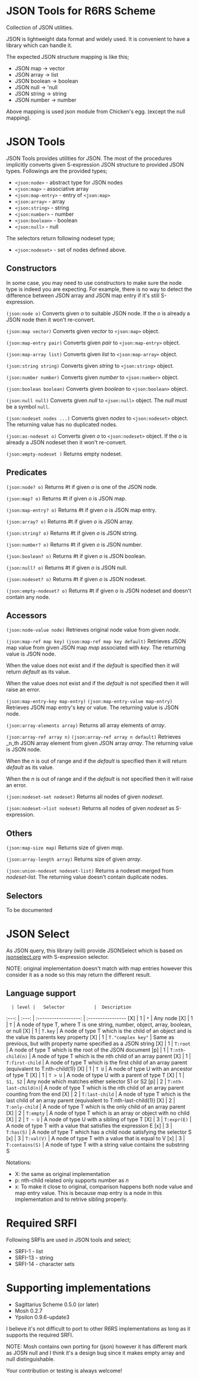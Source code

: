 JSON Tools for R6RS Scheme
==========================

Collection of JSON utilities.

JSON is lightweight data format and widely used. It is convenient to have
a library which can handle it.

The expected JSON structure mapping is like this;

- JSON map     -> vector
- JSON array   -> list
- JSON boolean -> boolean
- JSON null    -> 'null
- JSON string  -> string
- JSON number  -> number

Above mapping is used json module from Chicken's egg. (except the null mapping).


JSON Tools
==========

JSON Tools provides utilities for JSON. The most of the procedures implicitly
converts given S-expression JSON structure to provided JSON types. Followings
are the provided types;

- `<json:node>` - abstract type for JSON nodes
- `<json:map>`  - associative array
- `<json:map-entry>` - entry of `<json:map>`
- `<json:array>` - array
- `<json:string>` - string
- `<json:number>` - number
- `<json:boolean>` - boolean
- `<json:null>` - null

The selectors return following nodeset type;

- `<json:nodeset>` - set of nodes defined above.

Constructors
------------

In some case, you may need to use constructors to make sure the node type is
indeed you are expecting. For example, there is no way to detect the difference
between JSON array and JSON map entry if it's still S-expression.

```(json:node o)```
Converts given _o_ to suitable JSON node. If the _o_ is already a JSON node
then it won't re-convert.

```(json:map vector)```
Converts given _vector_ to `<json:map>` object.

```(json:map-entry pair)```
Converts given _pair_ to `<json:map-entry>` object.

```(json:map-array list)```
Converts given _list_ to `<json:map-array>` object.

```(json:string string)```
Converts given _string_ to `<json:string>` object.

```(json:number number)```
Converts given _number_ to `<json:number>` object.

```(json:boolean boolean)```
Converts given _boolean_ to `<json:boolean>` object.

```(json:null null)```
Converts given _null_ to `<json:null>` object. The _null_ must be a symbol
`null`.

```(json:nodeset nodes ...)```
Converts given _nodes_ to `<json:nodeset>` object. The returning value has
no duplicated nodes.

```(json:as-nodeset o)```
Converts given _o_ to `<json:nodeset>` object. If the _o_ is already 
a JSON nodeset then it won't re-convert.

```(json:empty-nodeset )```
Returns empty nodeset.

Predicates
----------

```(json:node? o)```
Returns #t if given _o_ is one of the JSON node.

```(json:map? o)```
Returns #t if given _o_ is JSON map.

```(json:map-entry? o)```
Returns #t if given _o_ is JSON map entry.

```(json:array? o)```
Returns #t if given _o_ is JSON array.

```(json:string? o)```
Returns #t if given _o_ is JSON string.

```(json:number? o)```
Returns #t if given _o_ is JSON number.

```(json:boolean? o)```
Returns #t if given _o_ is JSON boolean.

```(json:null? o)```
Returns #t if given _o_ is JSON null.

```(json:nodeset? o)```
Returns #t if given _o_ is JSON nodeset.

```(json:empty-nodeset? o)```
Returns #t if given _o_ is JSON nodeset and doesn't contain any node.

Accessors
---------

```(json:node-value node)```
Retrieves original node value from given _node_.

```(json:map-ref map key)```
```(json:map-ref map key default)```
Retrieves JSON map value from given JSON map _map_ associated with _key_. The
returning value is JSON node.

When the value does not exist and if the _default_ is specified then it will 
return _default_ as its value.

When the value does not exist and if the _default_ is not specified then it 
will raise an error.

```(json:map-entry-key map-entry)```
```(json:map-entry-value map-entry)```
Retrieves JSON map entry's key or value. The returning value is JSON node.

```(json:array-elements array)```
Returns all array elements of _array_.

```(json:array-ref array n)```
```(json:array-ref array n default)```
Retrieves _n_th JSON array element from given JSON array _array_. The
returning value is JSON node.

When the _n_ is out of range and if the _default_ is specified then it will 
return _default_ as its value.

When the _n_ is out of range and if the _default_ is not specified then it 
will raise an error.

```(json:nodeset-set nodeset)```
Returns all nodes of given _nodeset_.

```(json:nodeset->list nodeset)```
Returns all nodes of given _nodeset_ as S-expression.


Others
------

```(json:map-size map)```
Returns size of given _map_.

```(json:array-length array)```
Returns size of given _array_.

```(json:union-nodeset nodeset-list)```
Returns a nodeset merged from _nodeset-list_. The returning value doesn't
contain duplicate nodes.

Selectors
---------

To be documented


JSON Select
===========

As JSON query, this library (will) provide JSONSelect which is based on
[jsonselect.org](http://jsonselect.org/#docs) with S-expression selector.

NOTE: original implementation doesn't match with map entries however
this consider it as a node so this may return the different result.


Language support
----------------

      | level |   Selector           |  Description
:---: | :---: | :------------------: | :----------------
 [X]  |   1   | `*`                  | Any node
 [X]  |   1   | `T`                  | A node of type T, where T is one string, number, object, array, boolean, or null
 [X]  |   1   | `T.key`              | A node of type T which is the child of an object and is the value its parents key property
 [X]  |   1   | `T."complex key"`    | Same as previous, but with property name specified as a JSON string
 [X]  |   1   | `T:root`             | A node of type T which is the root of the JSON document
 [p]  |   1   | `T:nth-child(n)`     | A node of type T which is the nth child of an array parent
 [X]  |   1   | `T:first-child`      | A node of type T which is the first child of an array parent (equivalent to T:nth-child(1))
 [X]  |   1   | `T U`                | A node of type U with an ancestor of type T
 [X]  |   1   | `T > U`              | A node of type U with a parent of type T
 [X]  |   1   | `S1, S2`             | Any node which matches either selector S1 or S2
 [p]  |   2   | `T:nth-last-child(n)`| A node of type T which is the nth child of an array parent counting from the end
 [X]  |   2   | `T:last-child`       | A node of type T which is the last child of an array parent (equivalent to T:nth-last-child(1))
 [X]  |   2   | `T:only-child`       | A node of type T which is the only child of an array parent
 [X]  |   2   | `T:empty`            | A node of type T which is an array or object with no child
 [X]  |   2   | `T ~ U`              | A node of type U with a sibling of type T
 [X]  |   3   | `T:expr(E)`          | A node of type T with a value that satisfies the expression E
 [x]  |   3   | `T:has(S)`           | A node of type T which has a child node satisfying the selector S
 [x]  |   3   | `T:val(V)`           | A node of type T with a value that is equal to V
 [x]  |   3   | `T:contains(S)`      | A node of type T with a string value contains the substring S

Notations:

- X: the same as original implementation
- p: nth-child related only supports number as _n_
- x: To make it close to original, comparison happens both node value and
     map entry value. This is because map entry is a node in this implementation
     and to retrive sibling properly.

Required SRFI
=============

Following SRFIs are used in JSON tools and select;

- SRFI-1  - list
- SRFI-13 - string
- SRFI-14 - character sets

Supporting implementations
==========================

* Sagittarius Scheme 0.5.0 (or later)
* Mosh 0.2.7
* Ypsilon 0.9.6-update3

I believe it's not difficult to port to other R6RS implementations as long as
it supports the required SRFI.

NOTE: Mosh contains own porting for (json) however it has different mark
as JOSN null and I think it's a design bug since it makes empty array and
null distinguishable.

Your contribution or testing is always welcome!
